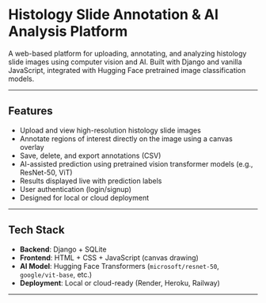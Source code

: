 
# Histology Slide Annotation & AI Analysis Platform

A web-based platform for uploading, annotating, and analyzing histology slide images using computer vision and AI. Built with Django and vanilla JavaScript, integrated with Hugging Face pretrained image classification models.

---

##  Features

- Upload and view high-resolution histology slide images
- Annotate regions of interest directly on the image using a canvas overlay
- Save, delete, and export annotations (CSV)
- AI-assisted prediction using pretrained vision transformer models (e.g., ResNet-50, ViT)
- Results displayed live with prediction labels
- User authentication (login/signup)
- Designed for local or cloud deployment

---

## Tech Stack

- **Backend**: Django + SQLite
- **Frontend**: HTML + CSS + JavaScript (canvas drawing)
- **AI Model**: Hugging Face Transformers (`microsoft/resnet-50`, `google/vit-base`, etc.)
- **Deployment**: Local or cloud-ready (Render, Heroku, Railway)

---

